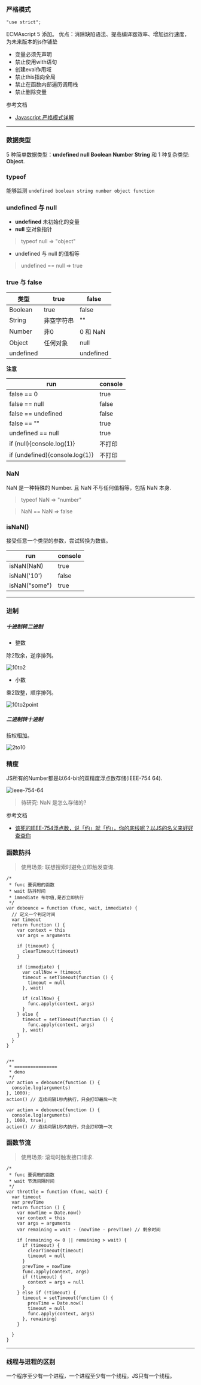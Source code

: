 ### 严格模式

`"use strict";`

ECMAscript 5 添加。
优点：消除缺陷语法、提高编译器效率、增加运行速度，为未来版本的js作铺垫

* 变量必须先声明
* 禁止使用with语句
* 创建eval作用域
* 禁止this指向全局
* 禁止在函数内部遍历调用栈
* 禁止删除变量


参考文档

* [Javascript 严格模式详解](http://www.ruanyifeng.com/blog/2013/01/javascript_strict_mode) 

---

### 数据类型

5 种简单数据类型：**undefined null Boolean Number String** 和 1 种复杂类型: **Object**.

### typeof

能够监测 `undefined boolean string number object function`

### undefined 与 null

* **undefined** 未初始化的变量
* **null** 空对象指针

> typeof null => "object"

* undefined 与 null 的值相等

> undefined == null => true

### true 与 false

类型 | true | false
------------- | ------------- | -------------
Boolean | true | false
String | 非空字符串 | ""
Number | 非0 | 0 和 NaN
Object | 任何对象 | null
undefined | |undefined

**注意**

run | console
--- | ---
false == 0 | true
false == null | false
false == undefined | false
false == "" |  true
undefined == null | true
if (null){console.log(1)} | 不打印
if (undefined){console.log(1)} | 不打印

### NaN

NaN 是一种特殊的 Number. 且 NaN 不与任何值相等，包括 NaN 本身.

> typeof NaN => "number"

> NaN == NaN => false

### isNaN()

接受任意一个类型的参数，尝试转换为数值。

run | console
--- | ---
isNaN(NaN) | true
isNaN('10') | false
isNaN("some") | true

---

### 进制

##### 十进制转二进制

* 整数

除2取余，逆序排列。

![10to2](../asset/10to2.png)

* 小数

乘2取整，顺序排列。

![10to2point](../asset/10to2point.png)

##### 二进制转十进制

按权相加。

![2to10](../asset/2to10.png)

### 精度

JS所有的Number都是以64-bit的双精度浮点数存储(IEEE-754 64).

![ieee-754-64](../asset/ieee-754-64.jpeg)

> 待研究: NaN 是怎么存储的?

参考文档

* [该死的IEEE-754浮点数，说「约」就「约」，你的底线呢？以JS的名义来好好查查你](https://segmentfault.com/a/1190000009084877)

### 函数防抖

> 使用场景: 联想搜索时避免立即触发查询.

```
/*
 * func 要调用的函数
 * wait 防抖时间
 * immediate 布尔值,是否立即执行
 */
var debounce = function (func, wait, immediate) {
  // 定义一个判定时间
  var timeout
  return function () {
    var context = this
    var args = arguments

    if (timeout) {
      clearTimeout(timeout)
    }

    if (immediate) {
      var callNow = !timeout
      timeout = setTimeout(function () {
        timeout = null
      }, wait)

      if (callNow) {
        func.apply(context, args)
      }
    } else {
      timeout = setTimeout(function () {
        func.apply(context, args)
      }, wait)
    }
  }
}


/**
 * ================
 * demo
 */
var action = debounce(function () {
  console.log(arguments)
}, 1000);
action() // 连续间隔1秒内执行，只会打印最后一次

var action = debounce(function () {
  console.log(arguments)
}, 1000, true);
action() // 连续间隔1秒内执行，只会打印第一次
```

### 函数节流

> 使用场景: 滚动时触发接口请求.

```
/*
 * func 要调用的函数
 * wait 节流间隔时间
 */
var throttle = function (func, wait) {
  var timeout
  var prevTime
  return function () {
    var nowTime = Date.now()
    var context = this
    var args = arguments
    var remaining = wait - (nowTime - prevTime) // 剩余时间

    if (remaining <= 0 || remaining > wait) {
      if (timeout) {
        clearTimeout(timeout)
        timeout = null
      }
      prevTime = nowTime
      func.apply(context, args)
      if (!timeout) {
        context = args = null
      }
    } else if (!timeout) {
      timeout = setTimeout(function () {
        prevTime = Date.now()
        timeout = null
        func.apply(context, args)
      }, remaining)
    }

  }
}
```

---

### 线程与进程的区别

一个程序至少有一个进程，一个进程至少有一个线程。JS只有一个线程。